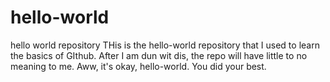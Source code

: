 # hello-world
hello world repository
THis is the hello-world repository that I used to learn the basics of GIthub. After I am dun wit dis, the repo will have little to no meaning to me. Aww, it's okay, hello-world. You did your best.
